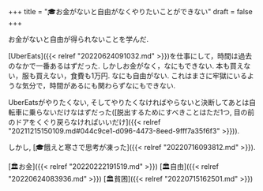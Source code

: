 +++
title = "🎓お金がないと自由がなくやりたいことができない"
draft = false
+++

お金がないと自由が得られないことを学んだ.

[UberEats]({{< relref "20220624091032.md" >}})を仕事にして，時間は過去のなかで一番あるはずだった. しかしお金がなく，なにもできない. 本も買えない，服も買えない，食費も1万円. なにも自由がない. これはまさに牢獄にいるような気分で，時間があるにも関わらずなにもできない.

UberEatsがやりたくない, そしてやりたくなければやらないと決断してあとは自転車に乗らないだけなはずだった([脱出するためにすべきことはただ1つ, 目の前のドアをくぐり戻らなければいいだけ]({{< relref "20211215150109.md#044c9ce1-d096-4473-8eed-9fff7a35f6f3" >}})).

しかし, [🎓餓えと寒さで思考が凍った]({{< relref "20220716093812.md" >}}).

[🏛お金]({{< relref "20220222191519.md" >}}) [🏛自由]({{< relref "20220624083936.md" >}}) [🏛貧困]({{< relref "20220715162501.md" >}})
